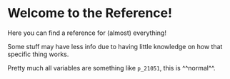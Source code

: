 # Welcome to the Reference!

Here you can find a reference for (almost) everything!

Some stuff may have less info due to having little knowledge on how that specific thing works.

Pretty much all variables are something like ```p_21051```, this is ^^normal^^.
